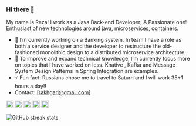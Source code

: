 ### Hi there 👋

<!--
**akhgari-reza/akhgari-reza** is a ✨ _special_ ✨ repository because its `README.md` (this file) appears on your GitHub profile.-->
My name is Reza! I work as a Java Back-end Developer; A Passionate one! Enthusiast of new technologies around java, microservices, containers.
- 🔭 I’m currently working on a Banking system. In team I have a role as both a service designer and the developer to restructure the old-fashioned monolithic design to a distributed microservice architecture. 
- 🌱 To improve and expand technical knowledge, I’m currently focus more on topics that I have worked on less. Knative , Kafka and Message System Design Patterns in Spring Integration are examples.
- ⚡ Fun fact: Russians chose me to travel to Saturn and I will work 35+1 hours a day!! 
- Contact: [rakhgari@gmail.com]

[<img src='https://cdn.jsdelivr.net/npm/simple-icons@3.0.1/icons/github.svg' alt='github' height='20'>](https://github.com/akhgari-reza)  [<img src='https://cdn.jsdelivr.net/npm/simple-icons@3.0.1/icons/instagram.svg' alt='instagram' height='20'>](https://www.instagram.com/konigdima/)  [<img src='https://cdn.jsdelivr.net/npm/simple-icons@3.0.1/icons/skype.svg' alt='skype' height='20'>](r.akhgari)  [<img src='https://cdn.jsdelivr.net/npm/simple-icons@3.0.1/icons/yandex.svg' alt='yandex' height='20'>](r.akhgari@yandex.ru)  [<img src='https://cdn.jsdelivr.net/npm/simple-icons@3.0.1/icons/google.svg' alt='google' height='20'>](rakhgari@google.com)  

<!--![GitHub stats](https://github-readme-stats.vercel.app/api?username=akhgari-reza&show_icons=true)-->  

![GitHub streak stats](https://github-readme-streak-stats.herokuapp.com/?user=akhgari-reza)  

